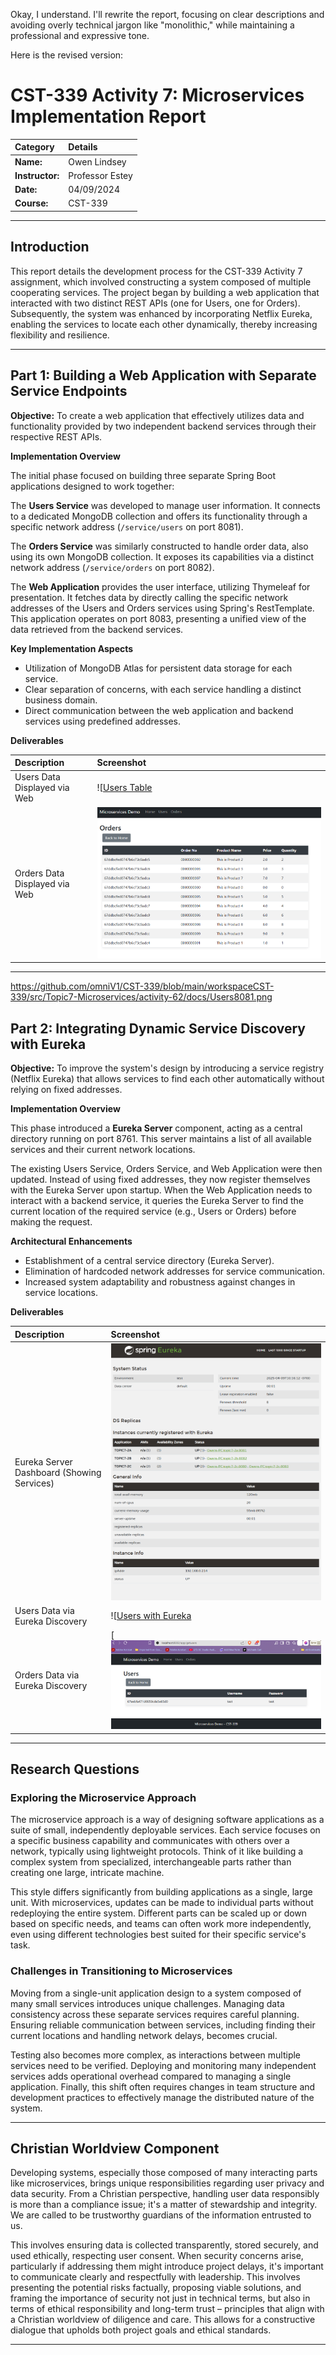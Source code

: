 
Okay, I understand. I'll rewrite the report, focusing on clear descriptions and avoiding overly technical jargon like "monolithic," while maintaining a professional and expressive tone.

Here is the revised version:

# CST-339 Activity 7: Microservices Implementation Report

| Category      | Details             |
| :------------ | :------------------ |
| **Name:**       | Owen Lindsey        |
| **Instructor:** | Professor Estey     |
| **Date:**       | 04/09/2024         |
| **Course:**     | CST-339             |

---

## Introduction

This report details the development process for the CST-339 Activity 7 assignment, which involved constructing a system composed of multiple cooperating services. The project began by building a web application that interacted with two distinct REST APIs (one for Users, one for Orders). Subsequently, the system was enhanced by incorporating Netflix Eureka, enabling the services to locate each other dynamically, thereby increasing flexibility and resilience.

---

## Part 1: Building a Web Application with Separate Service Endpoints

**Objective:** To create a web application that effectively utilizes data and functionality provided by two independent backend services through their respective REST APIs.

**Implementation Overview**

The initial phase focused on building three separate Spring Boot applications designed to work together:

The **Users Service** was developed to manage user information. It connects to a dedicated MongoDB collection and offers its functionality through a specific network address (`/service/users` on port 8081).

The **Orders Service** was similarly constructed to handle order data, also using its own MongoDB collection. It exposes its capabilities via a distinct network address (`/service/orders` on port 8082).

The **Web Application** provides the user interface, utilizing Thymeleaf for presentation. It fetches data by directly calling the specific network addresses of the Users and Orders services using Spring's RestTemplate. This application operates on port 8083, presenting a unified view of the data retrieved from the backend services.

**Key Implementation Aspects**
- Utilization of MongoDB Atlas for persistent data storage for each service.
- Clear separation of concerns, with each service handling a distinct business domain.
- Direct communication between the web application and backend services using predefined addresses.

**Deliverables**

| Description                  | Screenshot                               |
| :--------------------------- | :--------------------------------------- |
| Users Data Displayed via Web | ![[Users Table](https://github.com/omniV1/CST-339/blob/main/workspaceCST-339/src/Topic7-Microservices/activity-62/docs/Users8081.png)       |
| Orders Data Displayed via Web | ![Orders Table](https://github.com/omniV1/CST-339/blob/main/workspaceCST-339/src/Topic7-Microservices/activity-62/docs/Orders8081.png)     |

---
https://github.com/omniV1/CST-339/blob/main/workspaceCST-339/src/Topic7-Microservices/activity-62/docs/Users8081.png
## Part 2: Integrating Dynamic Service Discovery with Eureka

**Objective:** To improve the system's design by introducing a service registry (Netflix Eureka) that allows services to find each other automatically without relying on fixed addresses.

**Implementation Overview**

This phase introduced a **Eureka Server** component, acting as a central directory running on port 8761. This server maintains a list of all available services and their current network locations.

The existing Users Service, Orders Service, and Web Application were then updated. Instead of using fixed addresses, they now register themselves with the Eureka Server upon startup. When the Web Application needs to interact with a backend service, it queries the Eureka Server to find the current location of the required service (e.g., Users or Orders) before making the request.

**Architectural Enhancements**
- Establishment of a central service directory (Eureka Server).
- Elimination of hardcoded network addresses for service communication.
- Increased system adaptability and robustness against changes in service locations.

**Deliverables**

| Description                               | Screenshot                                 |
| :---------------------------------------- | :----------------------------------------- |
| Eureka Server Dashboard (Showing Services) | ![Eureka Dashboard](https://github.com/omniV1/CST-339/blob/main/workspaceCST-339/src/Topic7-Microservices/activity-62/docs/Eureka.png)       |
| Users Data via Eureka Discovery           | ![[Users with Eureka](https://github.com/omniV1/CST-339/blob/main/workspaceCST-339/src/Topic7-Microservices/activity-62/docs/Orders8083.png)   |
| Orders Data via Eureka Discovery          | [![Orders with Eureka](https://github.com/omniV1/CST-339/blob/main/workspaceCST-339/src/Topic7-Microservices/activity-62/docs/Users8083.png) |

---

## Research Questions

### Exploring the Microservice Approach

The microservice approach is a way of designing software applications as a suite of small, independently deployable services. Each service focuses on a specific business capability and communicates with others over a network, typically using lightweight protocols. Think of it like building a complex system from specialized, interchangeable parts rather than creating one large, intricate machine.

This style differs significantly from building applications as a single, large unit. With microservices, updates can be made to individual parts without redeploying the entire system. Different parts can be scaled up or down based on specific needs, and teams can often work more independently, even using different technologies best suited for their specific service's task.

### Challenges in Transitioning to Microservices

Moving from a single-unit application design to a system composed of many small services introduces unique challenges. Managing data consistency across these separate services requires careful planning. Ensuring reliable communication between services, including finding their current locations and handling network delays, becomes crucial.

Testing also becomes more complex, as interactions between multiple services need to be verified. Deploying and monitoring many independent services adds operational overhead compared to managing a single application. Finally, this shift often requires changes in team structure and development practices to effectively manage the distributed nature of the system.

---

## Christian Worldview Component

Developing systems, especially those composed of many interacting parts like microservices, brings unique responsibilities regarding user privacy and data security. From a Christian perspective, handling user data responsibly is more than a compliance issue; it's a matter of stewardship and integrity. We are called to be trustworthy guardians of the information entrusted to us.

This involves ensuring data is collected transparently, stored securely, and used ethically, respecting user consent. When security concerns arise, particularly if addressing them might introduce project delays, it's important to communicate clearly and respectfully with leadership. This involves presenting the potential risks factually, proposing viable solutions, and framing the importance of security not just in technical terms, but also in terms of ethical responsibility and long-term trust – principles that align with a Christian worldview of diligence and care. This allows for a constructive dialogue that upholds both project goals and ethical standards.

---
